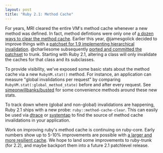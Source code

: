 ```yaml
---
layout: post
title: "Ruby 2.1: Method Cache"
---
```


For years, MRI cleared the entire VM's method cache whenever a new method was defined. In fact, method defintions were only one of [a dozen ways to clear the method cache](https://charlie.bz/blog/things-that-clear-rubys-method-cache). Earlier this year, @jamesgolick decided to improve things with a [patchset for 1.9 implementing hierarchical invalidation](http://jamesgolick.com/2013/4/14/mris-method-caches.html). @charliesome subsequently [ported and committed the patchset](http://bugs.ruby-lang.org/issues/8426) to trunk. Starting with Ruby 2.1, altering a class will only invalidate the caches for that class and its subclasses.

To provide visibility, we've exposed some basic stats about the method cache via a new `RubyVM.stat()` method. For instance, an application can measure "global invalidations per request" by comparing `RubyVM.stat(:global_method_state)` before and after every request. See [simeonwillbanks/busted](https://github.com/simeonwillbanks/busted) for some convenience methods around these new stats.

To track down where (global and non-global) invalidations are happening, Ruby 2.1 ships with a new probe: `ruby::method-cache-clear`. This can easily be used via [dtrace](https://github.com/simeonwillbanks/busted/blob/master/dtrace/probes/examples/method-cache-clear.d) or [systemtap](https://gist.github.com/tmm1/7998799) to find the source of method cache invalidations in your application.

Work on improving ruby's method cache is continuing on ruby-core. Early numbers show up to 5-10% improvements are possible with [a larger and more resilient cache](http://bugs.ruby-lang.org/issues/9262). We hope to land some improvements to ruby-trunk (for 2.2), and maybe backport them into a future 2.1 patchlevel release.
